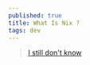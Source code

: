 ```yaml
---
published: true
title: What Is Nix ?
tags: dev
---
```

> [I still don't know](https://shopify.engineering/what-is-nix)
